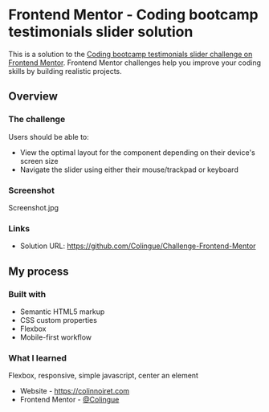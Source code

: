 # Frontend Mentor - Coding bootcamp testimonials slider solution

This is a solution to the [Coding bootcamp testimonials slider challenge on Frontend Mentor](https://www.frontendmentor.io/challenges/coding-bootcamp-testimonials-slider-4FNyLA8JL). Frontend Mentor challenges help you improve your coding skills by building realistic projects. 

## Overview

### The challenge

Users should be able to:

- View the optimal layout for the component depending on their device's screen size
- Navigate the slider using either their mouse/trackpad or keyboard

### Screenshot

Screenshot.jpg

### Links

- Solution URL: https://github.com/Colingue/Challenge-Frontend-Mentor

## My process

### Built with

- Semantic HTML5 markup
- CSS custom properties
- Flexbox
- Mobile-first workflow

### What I learned

Flexbox, responsive, simple javascript, center an element

- Website - https://colinnoiret.com
- Frontend Mentor - [@Colingue](https://www.frontendmentor.io/profile/Colingue)

